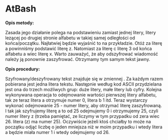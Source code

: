 # AtBash

__Opis metody:__ 

Zasada jego działanie polega na podstawieniu zamiast jednej litery,
 litery lezącej po drugiej stronie alfabetu w takiej samej odległości od końca/początku. 
 Najłatwiej będzie wyjaśnić to na przykładzie.
  Otóż za literę a powinniśmy podstawić literę z. 
  Natomiast za literę c literę 3 od końca alfabetu a wiec literę x. 
  Warto zauważyć, że aby odszyfrować wiadomość należy ją ponownie zaszyfrować. 
  Otrzymamy tym samym tekst jawny.

__Opis procedury:__ 

Szyfrowany/deszyfrowany tekst znajduje się w zmiennej
. Za każdym razem pobierana jest jedna litera tekstu. Następnie według kod ASCII przydzielana jest ona do trzech możliwych grup: duże litery, małe litery lub cyfry. Kolejna wykonywana operacja to odejmowanie wartości pierwszej litery alfabetu, tak ze teraz litera a otrzymuje numer 0, litera b 1 itd. Teraz wystarczy wykonać odejmowanie 25 - numer litery, aby otrzymać literę zaszyfrowaną. I tak jak szyfrujemy literę a to od 25 odejmujemy 0 i otrzymujemy 25, czyli numer litery z (trzeba pamiętać, ze liczymy w tym przypadku od zera wiec 26. litera (z) ma numer 25). Oczywiście jeżeli ktoś chciałby to może na początku odjąć liczbę o jeden mniejsza niż w moim przypadku i wtedy litera a będzie miała numer 1 i wtedy odejmujemy od 26.
